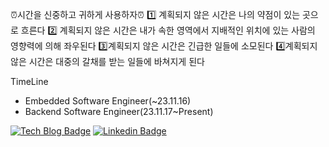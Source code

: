 ⏰시간을 신중하고 귀하게 사용하자⏰
1️⃣ 계획되지 않은 시간은 나의 약점이 있는 곳으로 흐른다
2️⃣ 계획되지 않은 시간은 내가 속한 영역에서 지배적인 위치에 있는 사람의 영향력에 의해 좌우된다
3️⃣계획되지 않은 시간은 긴급한 일들에 소모된다
4️⃣계획되지 않은 시간은 대중의 갈채를 받는 일들에 바쳐지게 된다

TimeLine
- Embedded Software Engineer(~23.11.16)
- Backend Software Engineer(23.11.17~Present)

<!--<img src="https://img.shields.io/badge/-03C75A?style=for-the-badge&logo=Naver&logoColor=white">
<img src="https://img.shields.io/badge/Python-3776AB?style=for-the-badge&logo=Python&logoColor=white">
-->


[![Tech Blog Badge](https://img.shields.io/badge/N-03C75A%3Fstyle%3Dbadge%26logo%3DNaver)](https://blog.naver.com/gkswlcjs2)
[![Linkedin Badge](https://img.shields.io/badge/-LinkedIn-blue?style=flat-square&logo=Linkedin&logoColor=white&link=https://www.linkedin.com/in/seong-yun-byeon-8183a8113/)](https://www.linkedin.com/in/jchan1996/)
	




